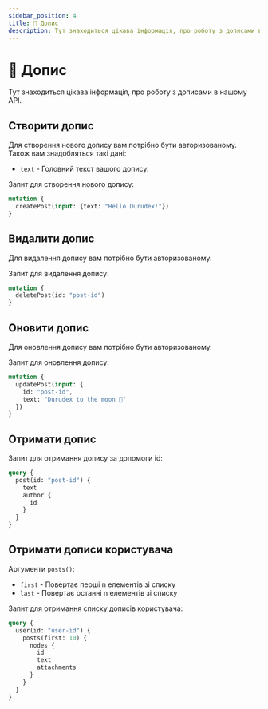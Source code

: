 ```yaml
---
sidebar_position: 4
title: 📄 Допис
description: Тут знаходиться цікава інформація, про роботу з дописами в нашому API.
---
```


# 📄 Допис

Тут знаходиться цікава інформація, про роботу з дописами в нашому API.

## Створити допис

Для створення нового допису вам потрібно бути авторизованому. Також вам знадобляться такі дані:

- `text` - Головний текст вашого допису.

Запит для створення нового допису:

```graphql
mutation {
  createPost(input: {text: "Hello Durudex!"})
}
```

## Видалити допис

Для видалення допису вам потрібно бути авторизованому.

Запит для видалення допису:

```graphql
mutation {
  deletePost(id: "post-id")
}
```

## Оновити допис

Для оновлення допису вам потрібно бути авторизованому.

Запит для оновлення допису:

```graphql
mutation {
  updatePost(input: {
    id: "post-id",
    text: "Durudex to the moon 🚀"
  })
}
```

## Отримати допис

Запит для отримання допису за допомоги id:

```graphql
query {
  post(id: "post-id") {
    text
    author {
      id
    }
  }
}
```

## Отримати дописи користувача

Аргументи `posts()`:

- `first` - Повертає перші n елементів зі списку
- `last` - Повертає останні n елементів зі списку

Запит для отримання списку дописів користувача:

```graphql
query {
  user(id: "user-id") {
    posts(first: 10) {
      nodes {
        id
        text
        attachments
      }
    }
  }
}
```

